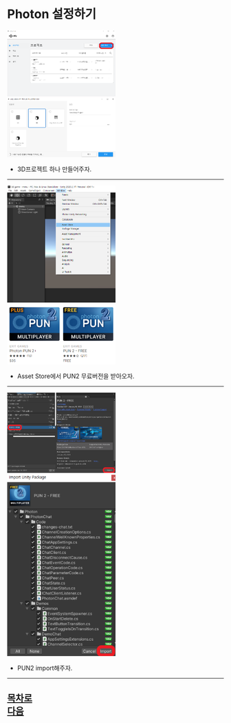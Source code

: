 Photon 설정하기
========================================
<img src="https://github.com/isp829/3dunitymulty/blob/master/images/lecture2/lecture2-1/2-1-1.png" width="50%">
<img src="https://github.com/isp829/3dunitymulty/blob/master/images/lecture2/lecture2-1/2-1-2.PNG" width="50%">  

* 3D프로젝트 하나 만들어주자.    

------------------------------      
<img src="https://github.com/isp829/3dunitymulty/blob/master/images/lecture2/lecture2-1/2-1-3.PNG" width="50%">
<img src="https://github.com/isp829/3dunitymulty/blob/master/images/lecture2/lecture2-1/2-1-4.PNG" width="50%">   

* Asset Store에서 PUN2 무료버전을 받아오자.  

------------------------------     
<img src="https://github.com/isp829/3dunitymulty/blob/master/images/lecture2/lecture2-1/2-1-5.PNG" width="50%">
<img src="https://github.com/isp829/3dunitymulty/blob/master/images/lecture2/lecture2-1/2-1-6.PNG" width="50%">   

* PUN2 import해주자.  

------------------------------     
[목차로](https://github.com/isp829/HU/blob/master/README.md)  
[다음](https://github.com/isp829/HU/blob/master/lecture/lectureA.md)  
-----------------------------
    

    

